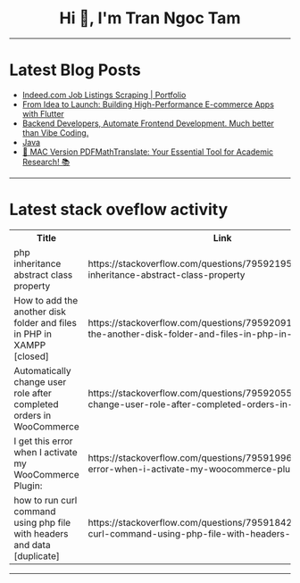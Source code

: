 <h1 align="center">Hi 👋, I'm Tran Ngoc Tam</h1>

---

# Latest Blog Posts 
<!-- BLOG-POST-LIST:START -->
- [Indeed.com Job Listings Scraping | Portfolio](https://dev.to/portfolio/indeedcom-job-listings-scraping-portfolio-5111)
- [From Idea to Launch: Building High-Performance E-commerce Apps with Flutter](https://dev.to/ameliaswank/from-idea-to-launch-building-high-performance-e-commerce-apps-with-flutter-2hch)
- [Backend Developers, Automate Frontend Development. Much better than Vibe Coding.](https://dev.to/samchon/backend-developers-automate-frontend-development-much-better-than-vibe-coding-53ag)
- [Java](https://dev.to/amisrhiroualid94/java-2k6a)
- [🚀 MAC Version PDFMathTranslate: Your Essential Tool for Academic Research! 📚](https://dev.to/localfaceswap/mac-version-pdfmathtranslate-your-essential-tool-for-academic-research-4j6o)
<!-- BLOG-POST-LIST:END -->

---

# Latest stack oveflow activity
<table>
  <tr><th>Title</th><th>Link</th></tr>
  <!-- STACKOVERFLOW:START --><tr><td>php inheritance abstract class property</td><td>https://stackoverflow.com/questions/79592195/php-inheritance-abstract-class-property</td></tr><tr><td>How to add the another disk folder and files in PHP in XAMPP [closed]</td><td>https://stackoverflow.com/questions/79592091/how-to-add-the-another-disk-folder-and-files-in-php-in-xampp</td></tr><tr><td>Automatically change user role after completed orders in WooCommerce</td><td>https://stackoverflow.com/questions/79592055/automatically-change-user-role-after-completed-orders-in-woocommerce</td></tr><tr><td>I get this error when I activate my WooCommerce Plugin:</td><td>https://stackoverflow.com/questions/79591996/i-get-this-error-when-i-activate-my-woocommerce-plugin</td></tr><tr><td>how to run curl command using php file with headers and data [duplicate]</td><td>https://stackoverflow.com/questions/79591842/how-to-run-curl-command-using-php-file-with-headers-and-data</td></tr><!-- STACKOVERFLOW:END -->
</table>

---


